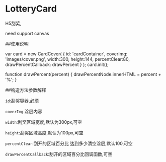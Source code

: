 LotteryCard
=======
H5刮奖,

need support canvas

##使用说明

var card = new CardCover(
        {
            id: 'cardContainer',
            coverImg: 'images/cover.png',
            width:300,
            height:144,
            percentClear:80,
            drawPercentCallback: drawPercent
        }
);
card.init();

function drawPercent(percent) {
    drawPercentNode.innerHTML = percent + '%';
}

##构造方法参数解释

`id`:刮奖容器,必须

`coverImg`:涂层内容

`width`:刮奖区域宽度,默认为300px,可空

`height`:刮奖区域高度,默认为100px,可空

`percentClear`:刮开的区域百分比 达到多少清空涂层,默认100,可空

`drawPercentCallback`:刮开的区域百分比回调函数,可空
